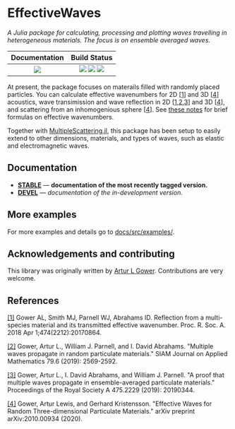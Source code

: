 # EffectiveWaves

*A Julia package for calculating, processing and plotting waves travelling in heterogeneous materials. The focus is on ensemble averaged waves.*

| **Documentation**                                                               | **Build Status**                                                                                |
|:-------------------------------------------------------------------------------:|:-----------------------------------------------------------------------------------------------:|
|[![][docs-dev-img]][docs-dev-url] | [![][travis-img]][travis-url] [![][codecov-img]][codecov-url] [![][coveralls-img]][coveralls-url] |


<!-- You can run Julia on [JuliaBox](https://www.juliabox.com/) in your browser without installation. -->

At present, the package focuses on materails filled with randomly placed particles. You can calculate effective wavenumbers for 2D [[1](https://arxiv.org/abs/1712.05427)] and 3D [[4](https://arxiv.org/abs/2010.00934)] acoustics, wave transimission and wave reflection in 2D [[1](https://arxiv.org/abs/1712.05427),[2](https://arxiv.org/abs/1810.10816),[3](https://arxiv.org/abs/1905.06996)] and 3D [[4](https://arxiv.org/abs/2010.00934)], and scattering from an inhomogenious sphere [[4](https://arxiv.org/abs/2010.00934)]. See [these notes](docs/src/theory/WavesInMultiSpecies.pdf) for brief formulas on effective wavenumbers.

Together with [MultipleScattering.jl](https://github.com/JuliaWaveScattering/MultipleScattering.jl), this package has been setup to easily extend to other dimensions, materials, and types of waves, such as elastic and electromagnetic waves.

## Documentation

- [**STABLE**][docs-stable-url] &mdash; **documentation of the most recently tagged version.**
- [**DEVEL**][docs-dev-url] &mdash; *documentation of the in-development version.*

## More examples
For more examples and details go to [docs/src/examples/](docs/src/examples/).

## Acknowledgements and contributing
This library was originally written by [Artur L Gower](https://arturgower.github.io/).
Contributions are very welcome.

## References
[[1]](http://rspa.royalsocietypublishing.org/content/474/2212/20170864) Gower AL, Smith MJ, Parnell WJ, Abrahams ID. Reflection from a multi-species material and its transmitted effective wavenumber. Proc. R. Soc. A. 2018 Apr 1;474(2212):20170864.

[[2]](https://epubs.siam.org/doi/abs/10.1137/18M122306X) Gower, Artur L., William J. Parnell, and I. David Abrahams. "Multiple waves propagate in random particulate materials." SIAM Journal on Applied Mathematics 79.6 (2019): 2569-2592.

[[3]](https://royalsocietypublishing.org/doi/full/10.1098/rspa.2019.0344) Gower, Artur L., I. David Abrahams, and William J. Parnell. "A proof that multiple waves propagate in ensemble-averaged particulate materials." Proceedings of the Royal Society A 475.2229 (2019): 20190344.

[[4]](https://arxiv.org/abs/2010.00934) Gower, Artur Lewis, and Gerhard Kristensson. "Effective Waves for Random Three-dimensional Particulate Materials." arXiv preprint arXiv:2010.00934 (2020).

[docs-dev-img]: https://img.shields.io/badge/docs-dev-blue.svg
[docs-dev-url]: https://JuliaWaveScattering.github.io/EffectiveWaves.jl/dev

[docs-stable-img]: https://img.shields.io/badge/docs-stable-blue.svg
[docs-stable-url]: https://JuliaWaveScattering.github.io/EffectiveWaves.jl/stable

[travis-img]: https://travis-ci.org/JuliaWaveScattering/EffectiveWaves.jl.svg?branch=master
[travis-url]: https://travis-ci.org/JuliaWaveScattering/EffectiveWaves.jl

[codecov-img]: http://codecov.io/github/JuliaWaveScattering/EffectiveWaves.jl/coverage.svg?branch=master
[codecov-url]: http://codecov.io/github/JuliaWaveScattering/EffectiveWaves.jl?branch=master

[coveralls-img]: https://coveralls.io/repos/github/JuliaWaveScattering/EffectiveWaves.jl/badge.svg?branch=master
[coveralls-url]: https://coveralls.io/github/JuliaWaveScattering/EffectiveWaves.jl?branch=master

[issues-url]: https://github.com/JuliaWaveScattering/EffectiveWaves.jl/issues
